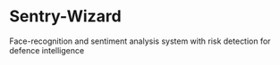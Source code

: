 # Sentry-Wizard
Face-recognition and sentiment analysis system with risk detection for defence intelligence
